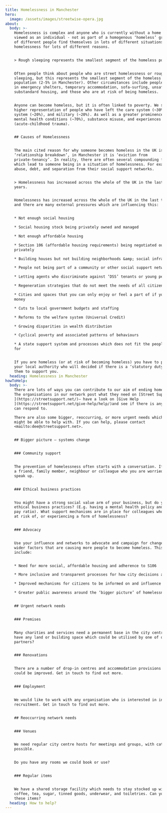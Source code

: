 ```yaml
---
title: Homelessness in Manchester
hero:
  image: /assets/images/streetwise-opera.jpg
about:
  body: >-
    Homelessness is complex and anyone who is currently without a home should be
    viewed as an individual - not as part of a homogenous ‘homeless’ group. Lots
    of different people find themselves in lots of different situations of
    homelessness for lots of different reasons.


    > Rough sleeping represents the smallest segment of the homeless population.


    Often people think about people who are street homelessness or rough
    sleeping, but this represents the smallest segment of the homeless
    population (2-5% in Manchester). Other circumstances include people who are
    in emergency shelters, temporary accommodation, sofa-surfing, unsafe /
    substandard housing, and those who are at risk of being homeless.


    Anyone can become homeless, but it is often linked to poverty. We see a
    higher representation of people who have left the care system (~30%), prison
    system (~20%), and military (~20%). As well as a greater prominence of
    mental health conditions (~70%), substance misuse, and experiences of ACTs
    (acute-childhood trauma).


    ## Causes of Homelessness


    The main cited reason for why someone becomes homeless in the UK is
    ‘relationship breakdown’, in Manchester it is ‘eviction from
    private-tenancy’. In reality, there are often several compounding factors
    which lead to someone being in a situation of homelessness. For example;
    abuse, debt, and separation from their social support networks.


    > Homelessness has increased across the whole of the UK in the last ten
    years.


    Homelessness has increased across the whole of the UK in the last ten years
    and there are many external pressures which are influencing this:


    * Not enough social housing

    * Social housing stock being privately owned and managed

    * Not enough affordable housing

    * Section 106 (affordable housing requirements) being negotiated out of
    privately

    * Building houses but not building neighborhoods &amp; social infrastructure

    * People not being part of a community or other social support networks

    * Letting agents who discriminate against ‘DSS’ tenants or young people

    * Regeneration strategies that do not meet the needs of all citizens

    * Cities and spaces that you can only enjoy or feel a part of if you have
    money

    * Cuts to local government budgets and staffing

    * Reforms to the welfare system (Universal Credit)

    * Growing disparities in wealth distribution

    * Cyclical poverty and associated patterns of behaviours

    * A state support system and processes which does not fit the people it is
    for


    If you are homeless (or at risk of becoming homeless) you have to present at
    your local authority who will decided if there is a ‘statutory duty’ for
    them to support you.
  heading: Homelessness in Manchester
howToHelp:
  body: >-
    There are lots of ways you can contribute to our aim of ending homelessness.
    The organisations in our network post what they need on [Street Support
    ](https://streetsupport.net/)– have a look on [Give Help
    ](https://streetsupport.net/give-help/help/)and see if there is anything you
    can respond to. 

    There are also some bigger, reoccurring, or more urgent needs which you
    might be able to help with. If you can help, please contact
    <mailto:dee@streetsupport.net>.


    ## Bigger picture – systems change


    ### Community support


    The prevention of homelessness often starts with a conversation. If there is
    a friend, family member, neighbour or colleague who you are worried about -
    speak up.


    ### Ethical business practices


    You might have a strong social value arm of your business, but do you follow
    ethical business practices? (E.g. having a mental health policy and a good
    pay ratio). What support mechanisms are in place for colleagues who might be
    at risk of, or experiencing a form of homelessness?


    ### Advocacy


    Use your influence and networks to advocate and campaign for change on the
    wider factors that are causing more people to become homeless. This would
    include:


    * Need for more social, affordable housing and adherence to S106

    * More inclusive and transparent processes for how city decisions are made

    * Improved mechanisms for citizens to be informed on and influence policy

    * Greater public awareness around the ‘bigger picture’ of homelessness


    ## Urgent network needs


    ### Premises


    Many charities and services need a permanent base in the city centre. Do you
    have any land or building space which could be utilised by one of our
    partners?


    ### Renovations


    There are a number of drop-in centres and accommodation provisions that
    could be improved. Get in touch to find out more.


    ### Employment


    We would like to work with any organisation who is interested in inclusive
    recruitment. Get in touch to find out more.


    ## Reoccurring network needs


    ### Venues


    We need regular city centre hosts for meetings and groups, with catering if
    possible.


    Do you have any rooms we could book or use?


    ### Regular items


    We have a shared storage facility which needs to stay stocked up with
    coffee, tea, sugar, tinned goods, underwear, and toiletries. Can you donate
    these items?
  heading: How to help?
---
```


